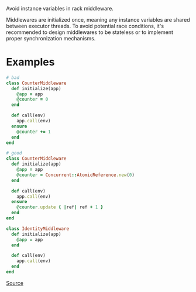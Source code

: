 
Avoid instance variables in rack middleware.

Middlewares are initialized once, meaning any instance variables are shared between executor threads.
To avoid potential race conditions, it's recommended to design middlewares to be stateless
or to implement proper synchronization mechanisms.

# Examples

```ruby
# bad
class CounterMiddleware
  def initialize(app)
    @app = app
    @counter = 0
  end

  def call(env)
    app.call(env)
  ensure
    @counter += 1
  end
end

# good
class CounterMiddleware
  def initialize(app)
    @app = app
    @counter = Concurrent::AtomicReference.new(0)
  end

  def call(env)
    app.call(env)
  ensure
    @counter.update { |ref| ref + 1 }
  end
end

class IdentityMiddleware
  def initialize(app)
    @app = app
  end

  def call(env)
    app.call(env)
  end
end
```

[Source](http://www.rubydoc.info/gems/rubocop/RuboCop/Cop/ThreadSafety/RackMiddlewareInstanceVariable)